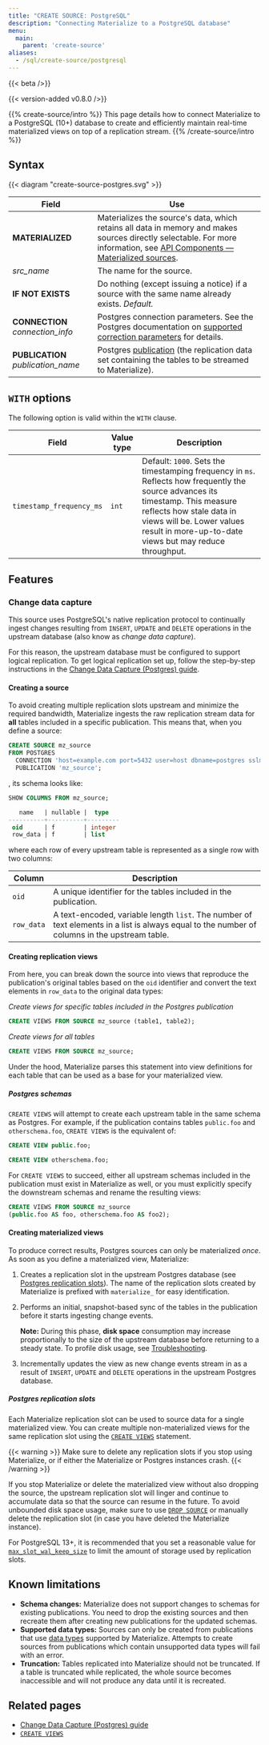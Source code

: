 ```yaml
---
title: "CREATE SOURCE: PostgreSQL"
description: "Connecting Materialize to a PostgreSQL database"
menu:
  main:
    parent: 'create-source'
aliases:
  - /sql/create-source/postgresql
---
```


{{< beta />}}

{{< version-added v0.8.0 />}}

{{% create-source/intro %}}
This page details how to connect Materialize to a PostgreSQL (10+) database to create and efficiently maintain real-time materialized views on top of a replication stream.
{{% /create-source/intro %}}

## Syntax

{{< diagram "create-source-postgres.svg" >}}

Field | Use
------|-----
**MATERIALIZED** | Materializes the source's data, which retains all data in memory and makes sources directly selectable. For more information, see [API Components &mdash; Materialized sources](/overview/api-components/#materialized-sources).
_src_name_  | The name for the source.
**IF NOT EXISTS**  | Do nothing (except issuing a notice) if a source with the same name already exists. _Default._
**CONNECTION** _connection_info_ | Postgres connection parameters. See the Postgres documentation on [supported correction parameters](https://www.postgresql.org/docs/current/libpq-connect.html#LIBPQ-PARAMKEYWORDS) for details.
**PUBLICATION** _publication_name_ | Postgres [publication](https://www.postgresql.org/docs/current/logical-replication-publication.html) (the replication data set containing the tables to be streamed to Materialize).

## `WITH` options

The following option is valid within the `WITH` clause.

Field | Value type | Description
------|------------|------------
`timestamp_frequency_ms`  |  `int` |  Default: `1000`. Sets the timestamping frequency in `ms`. Reflects how frequently the source advances its timestamp. This measure reflects how stale data in views will be. Lower values result in more-up-to-date views but may reduce throughput.

## Features

### Change data capture

This source uses PostgreSQL's native replication protocol to continually ingest changes resulting from `INSERT`, `UPDATE` and `DELETE` operations in the upstream database (also know as _change data capture_).

For this reason, the upstream database must be configured to support logical replication. To get logical replication set up, follow the step-by-step instructions in the [Change Data Capture (Postgres) guide](/guides/cdc-postgres/#direct-postgres-source).

#### Creating a source

To avoid creating multiple replication slots upstream and minimize the required bandwidth, Materialize ingests the raw replication stream data for **all** tables included in a specific publication. This means that, when you define a source:

```sql
CREATE SOURCE mz_source
FROM POSTGRES
  CONNECTION 'host=example.com port=5432 user=host dbname=postgres sslmode=require'
  PUBLICATION 'mz_source';
```

, its schema looks like:

```sql
SHOW COLUMNS FROM mz_source;

   name   | nullable |  type
----------+----------+---------
 oid      | f        | integer
 row_data | f        | list
```

where each row of every upstream table is represented as a single row with two columns:

| Column | Description |
|--------|-------------|
| `oid`  | A unique identifier for the tables included in the publication. |
| `row_data` | A text-encoded, variable length `list`. The number of text elements in a list is always equal to the number of columns in the upstream table. |

#### Creating replication views

From here, you can break down the source into views that reproduce the publication's original tables based on the `oid` identifier and convert the text elements in `row_data` to the original data types:

_Create views for specific tables included in the Postgres publication_

```sql
CREATE VIEWS FROM SOURCE mz_source (table1, table2);
```

_Create views for all tables_

```sql
CREATE VIEWS FROM SOURCE mz_source;
```

Under the hood, Materialize parses this statement into view definitions for each table that can be used as a base for your materialized view.

##### Postgres schemas

`CREATE VIEWS` will attempt to create each upstream table in the same schema as Postgres. For example, if the publication contains tables `public.foo` and `otherschema.foo`, `CREATE VIEWS` is the equivalent of:

```sql
CREATE VIEW public.foo;

CREATE VIEW otherschema.foo;
```

For `CREATE VIEWS` to succeed, either all upstream schemas included in the publication must exist in Materialize as well, or you must explicitly specify the downstream schemas and rename the resulting views:

```sql
CREATE VIEWS FROM SOURCE mz_source
(public.foo AS foo, otherschema.foo AS foo2);
```

#### Creating materialized views

To produce correct results, Postgres sources can only be materialized _once_. As soon as you define a materialized view, Materialize:

1. Creates a replication slot in the upstream Postgres database (see [Postgres replication slots](#postgres-replication-slots)). The name of the replication slots created by Materialize is prefixed with `materialize_` for easy identification.

1. Performs an initial, snapshot-based sync of the tables in the publication before it starts ingesting change events.

   **Note:** During this phase, **disk space** consumption may increase proportionally to the size of the upstream database before returning to a steady state. To profile disk usage, see [Troubleshooting](/ops/troubleshooting/#how-much-disk-space-is-materialize-using).

1. Incrementally updates the view as new change events stream in as a result of `INSERT`, `UPDATE` and `DELETE` operations in the upstream Postgres database.

##### Postgres replication slots

Each Materialize replication slot can be used to source data for a single materialized view. You can create multiple non-materialized views for the same replication slot using the [`CREATE VIEWS`](/sql/create-views) statement.

{{< warning >}}
Make sure to delete any replication slots if you stop using Materialize, or if either the Materialize or Postgres instances crash.
{{< /warning >}}

If you stop Materialize or delete the materialized view without also dropping the source, the upstream replication slot will linger and continue to accumulate data so that the source can resume in the future. To avoid unbounded disk space usage, make sure to use [`DROP SOURCE`](/sql/drop-source/) or manually delete the replication slot (in case you have deleted the Materialize instance).

For PostgreSQL 13+, it is recommended that you set a reasonable value for [`max_slot_wal_keep_size`](https://www.postgresql.org/docs/13/runtime-config-replication.html#GUC-MAX-SLOT-WAL-KEEP-SIZE) to limit the amount of storage used by replication slots.

## Known limitations

- **Schema changes:** Materialize does not support changes to schemas for existing publications. You need to drop the existing sources and then recreate them after creating new publications for the updated schemas.
- **Supported data types:** Sources can only be created from publications that use [data types](/sql/types/) supported by Materialize. Attempts to create sources from publications which contain unsupported data types will fail with an error.
- **Truncation:** Tables replicated into Materialize should not be truncated. If a table is truncated while replicated, the whole source becomes inaccessible and will not produce any data until it is recreated.

## Related pages

- [Change Data Capture (Postgres) guide](/guides/cdc-postgres/#direct-postgres-source)
- [`CREATE VIEWS`](../../create-views)
